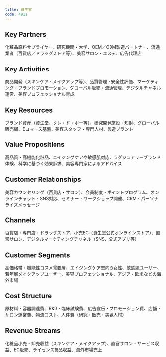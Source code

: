 ```yaml
---
title: 資生堂
code: 4911
---
```


## Key Partners
化粧品原料サプライヤー、研究機関・大学、OEM／ODM製造パートナー、流通業者（百貨店／ドラッグストア等）、美容サロン・エステ、広告代理店

## Key Activities
商品開発（スキンケア・メイクアップ等）、品質管理・安全性評価、マーケティング・ブランドプロモーション、グローバル販売・流通管理、デジタルチャネル運営、美容プロフェッショナル育成

## Key Resources
ブランド資産（資生堂、クレ・ド・ポー等）、研究開発施設・知財、グローバル販売網、Eコマース基盤、美容スタッフ・専門人材、製造プラント

## Value Propositions
高品質・高機能化粧品、エイジングケアや敏感肌対応、ラグジュアリーブランド体験、科学に基づく効果訴求、美容専門家によるアドバイス

## Customer Relationships
美容カウンセリング（百貨店・サロン）、会員制度・ポイントプログラム、オンラインチャット・SNS対応、セミナー・ワークショップ開催、CRM・パーソナライズメッセージ

## Channels
百貨店・専門店・ドラッグストア、小売EC（資生堂公式オンラインストア）、直営サロン、デジタルマーケティングチャネル（SNS、公式アプリ等）

## Customer Segments
高価格帯・機能性コスメ需要層、エイジングケア志向の女性、敏感肌ユーザー、若年層メイクアップユーザー、美容プロフェッショナル、アジア・欧米などの海外市場

## Cost Structure
原材料・容器調達費、R&D・臨床試験費、広告宣伝・プロモーション費、店舗・サロン運営費、物流コスト、人件費（研究・販売・美容人材）

## Revenue Streams
化粧品小売・卸売収益（スキンケア・メイクアップ）、直営サロン・サービス収益、EC販売、ライセンス商品収益、海外市場売上
